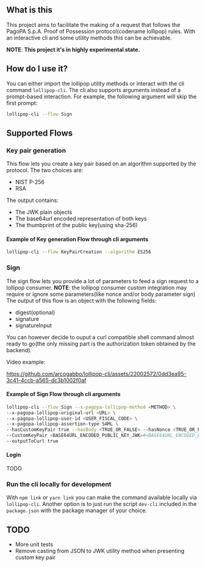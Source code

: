 ## What is this
This project aims to facilitate the making of a request that follows the PagoPA S.p.A. Proof of Possession 
protocol(codename lollipop) rules. With an interactive cli and some utility methods this can be achievable.

**NOTE**: **This project it's in highly experimental state.**

## How do I use it?
You can either import the lollipop utility methods or interact with the cli command `lollipop-cli`.
The cli also supports arguments instead of a prompt-based interaction. 
For example, the following argument will skip the first prompt:

```bash
lollipop-cli --flow Sign
```

## Supported Flows
### Key pair generation
This flow lets you create a key pair based on an algorithm supported by the protocol.
The two choices are:
* NIST P-256
* RSA

The output contains:
* The JWK plain objects
* The base64url encoded representation of both keys
* The thumbprint of the public key(using sha-256)


#### Example of Key generation Flow through cli arguments
```bash
lollipop-cli --flow KeyPairCreation --algorithm ES256
```

### Sign
The sign flow lets you provide a lot of parameters to feed a sign request to a lollipop consumer.
**NOTE**: the lollipop consumer custom integration may require or ignore some parameters(like nonce and/or body parameter sign)
The output of this flow is an object with the following fields:
* digest(optional)
* signature
* signatureInput

You can however decide to ouput a curl compatible shell command almost ready to go(the only missing part is the authorization token obtained by the backend).

Video example:

https://github.com/arcogabbo/lollipop-cli/assets/22002572/0dd3ea95-3c41-4ccb-a565-dc3b1002f0af

#### Example of Sign Flow through cli arguments
```bash
lollipop-cli --flow Sign --x-pagopa-lollipop-method <METHOD> \
--x-pagopa-lollipop-original-url <URL> \
--x-pagopa-lollipop-user-id <USER_FISCAL_CODE> \
--x-pagopa-lollipop-assertion-type SAML \
--hasCustomKeyPair true --hasBody <TRUE_OR_FALSE> --hasNonce <TRUE_OR_FALSE> \
--CustomKeyPair <BASE64URL_ENCODED_PUBLIC_KEY_JWK>#<BASE64URL_ENCODED_PRIVATE_KEY_JWK> \
--outputToCurl true
```

#### Login
TODO

### Run the cli locally for development
With `npm link` or `yarn link` you can make the command available locally via `lollipop-cli`. 
Another option is to just run the script `dev-cli` included in the `package.json` with the package manager of your choice.

## TODO
- More unit tests
- Remove casting from JSON to JWK utility method when presenting custom key pair
